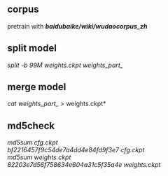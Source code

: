 ## corpus 
pretrain with ***baidubaike/wiki/wudaocorpus_zh***
## split model  
*split -b 99M weights.ckpt weights_part_*
## merge model 
*cat weights_part_* > weights.ckpt*
## md5check  
*md5sum cfg.ckpt*    
*bf2216457f9c54de7a4dd4e84fd9f3e7  cfg.ckpt*  
*md5sum weights.ckpt*  
*82203e7d56f758634e804a31c5f35a4e  weights.ckpt*  

